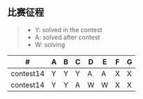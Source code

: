 ## 比赛征程
> * Y: solved in the contest
> * A: solved after contest
> * W: solving


  \# |  A  |  B  |  C  |  D  |  E  |  F  |  G  
---|---|---|---|---|---|---|---
| contest14 | Y   |   Y   | Y|A|A|X|X
| contest14 | Y   |   Y   | A|W|W|X|X



